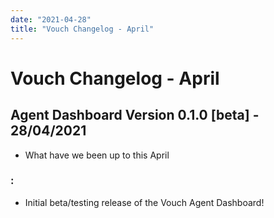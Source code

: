 ```yaml
---
date: "2021-04-28"
title: "Vouch Changelog - April"
---
```


# Vouch Changelog - April


## Agent Dashboard Version 0.1.0 [beta] - 28/04/2021
* What have we been up to this April

### :

- Initial beta/testing release of the Vouch Agent Dashboard!